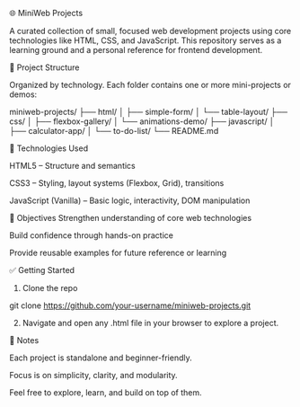 🌐 MiniWeb Projects

A curated collection of small, focused web development projects using core technologies like HTML, CSS, and JavaScript. This repository serves as a learning ground and a personal reference for frontend development.

📁 Project Structure

Organized by technology. Each folder contains one or more mini-projects or demos:

miniweb-projects/
├── html/
│   ├── simple-form/
│   └── table-layout/
├── css/
│   ├── flexbox-gallery/
│   └── animations-demo/
├── javascript/
│   ├── calculator-app/
│   └── to-do-list/
└── README.md

🚀 Technologies Used

HTML5 – Structure and semantics

CSS3 – Styling, layout systems (Flexbox, Grid), transitions

JavaScript (Vanilla) – Basic logic, interactivity, DOM manipulation


🎯 Objectives
Strengthen understanding of core web technologies

Build confidence through hands-on practice

Provide reusable examples for future reference or learning


✅ Getting Started

1. Clone the repo

git clone https://github.com/your-username/miniweb-projects.git


2. Navigate and open any .html file in your browser to explore a project.



📌 Notes

Each project is standalone and beginner-friendly.

Focus is on simplicity, clarity, and modularity.

Feel free to explore, learn, and build on top of them.

